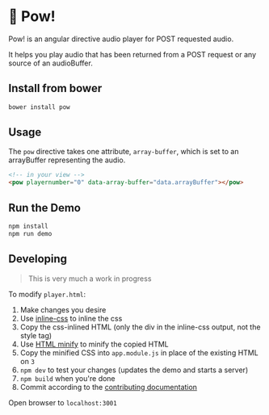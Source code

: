 # :punch: Pow!

Pow! is an angular directive audio player for POST requested audio.

It helps you play audio that has been returned from a POST request or any source
of an audioBuffer.

## Install from bower
```bash
bower install pow
```

## Usage
The `pow` directive takes one attribute, `array-buffer`, which is set to an
arrayBuffer representing the audio.

```html
<!-- in your view -->
<pow playernumber="0" data-array-buffer="data.arrayBuffer"></pow>
```

## Run the Demo
```bash
npm install
npm run demo
```

## Developing 
> This is very much a work in progress

To modify `player.html`:
1. Make changes you desire
2. Use [inline-css](http://templates.mailchimp.com/resources/inline-css/) to inline the css
3. Copy the css-inlined HTML (only the div in the inline-css output, not the style tag)
4. Use [HTML minify](http://www.willpeavy.com/minifier/) to minify the copied HTML
5. Copy the minified CSS into `app.module.js` in place of the existing HTML on `3`
6. `npm dev` to test your changes (updates the demo and starts a server)
7. `npm build` when you're done
8. Commit according to the [contributing documentation](http://www.github.com/EuphonyInc/pow/blob/master/CONTRIBUTING.md)

Open browser to `localhost:3001`
